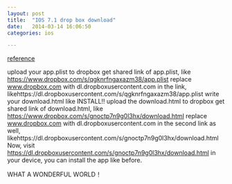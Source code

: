 ```yaml
---
layout: post
title:  "IOS 7.1 drop box download"
date:   2014-03-14 16:06:50
categories: ios

---
```

[reference](http://stackoverflow.com/questions/20276907/enterprise-app-deployment-doesnt-work-on-ios-7-1/22325916#22325916)

upload your app.plist to dropbox
get shared link of app.plist, like https://www.dropbox.com/s/qgknrfngaxazm38/app.plist
replace www.dropbox.com with dl.dropboxusercontent.com in the link, likehttps://dl.dropboxusercontent.com/s/qgknrfngaxazm38/app.plist
write your download.html like INSTALL!!
upload the download.html to dropbox
get shared link of download.html, like https://www.dropbox.com/s/gnoctp7n9g0l3hx/download.html
replace www.dropbox.com with dl.dropboxusercontent.com in the second link as well, likehttps://dl.dropboxusercontent.com/s/gnoctp7n9g0l3hx/download.html
Now, visit https://dl.dropboxusercontent.com/s/gnoctp7n9g0l3hx/download.html in your device, you can install the app like before.

WHAT A WONDERFUL WORLD！
